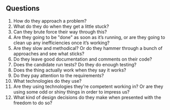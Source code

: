 ## Questions

1. How do they approach a problem?
1. What do they do when they get a little stuck?
1. Can they brute force their way through this?
1. Are they going to be "done" as soon as it’s running, or are they going to clean up any inefficiencies once it’s working?
1. Are they slow and methodical? Or do they hammer through a bunch of approaches and see what sticks?
1. Do they leave good documentation and comments on their code?
1. Does the candidate run tests? Do they do enough testing?
1. Does the thing actually work when they say it works?
1. Do they pay attention to the requirements?
1. What technologies do they use?
1. Are they using technologies they're competent working in? Or are they using some odd or shiny things in order to impress us?
1. What kind of design decisions do they make when presented with the freedom to do so?
